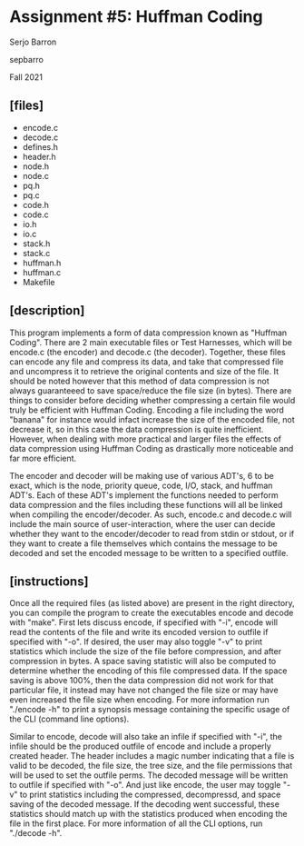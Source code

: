 # Assignment #5: Huffman Coding
Serjo Barron

sepbarro

Fall 2021

## [files]
 - encode.c
 - decode.c
 - defines.h
 - header.h
 - node.h
 - node.c
 - pq.h
 - pq.c
 - code.h
 - code.c
 - io.h
 - io.c
 - stack.h
 - stack.c
 - huffman.h
 - huffman.c
 - Makefile

## [description]
This program implements a form of data compression known as "Huffman Coding". There are 2 main executable files or Test Harnesses, which will be encode.c (the encoder) and decode.c (the decoder). Together, these files can encode any file and compress its data, and take that compressed file and uncompress it to retrieve the original contents and size of the file. It should be noted however that this method of data compression is not always guaranteeed to save space/reduce the file size (in bytes). There are things to consider before deciding whether compressing a certain file would truly be efficient with Huffman Coding. Encoding a file including the word "banana" for instance would infact increase the size of the encoded file, not decrease it, so in this case the data compression is quite inefficient. However, when dealing with more practical and larger files the effects of data compression using Huffman Coding as drastically more noticeable and far more efficient.

The encoder and decoder will be making use of various ADT's, 6 to be exact, which is the node, priority queue, code, I/O, stack, and huffman ADT's. Each of these ADT's implement the functions needed to perform data compression and the files including these functions will all be linked when compiling the encoder/decoder. As such, encode.c and decode.c will include the main source of user-interaction, where the user can decide whether they want to the encoder/decoder to read from stdin or stdout, or if they want to create a file themselves which contains the message to be decoded and set the encoded message to be written to a specified outfile.

## [instructions]
Once all the required files (as listed above) are present in the right directory, you can compile the program to create the executables encode and decode with "make". First lets discuss encode, if specified with "-i", encode will read the contents of the file and write its encoded version to outfile if specified with "-o". If desired, the user may also toggle "-v" to print statistics which include the size of the file before compression, and after compression in bytes. A space saving statistic will also be computed to determine whether the encoding of this file compressed data. If the space saving is above 100%, then the data compression did not work for that particular file, it instead may have not changed the file size or may have even increased the file size when encoding. For more information run "./encode -h" to print a synopsis message containing the specific usage of the CLI (command line options).

Similar to encode, decode will also take an infile if specified with "-i", the infile should be the produced outfile of encode and include a properly created header. The header includes a magic number indicating that a file is valid to be decoded, the file size, the tree size, and the file permissions that will be used to set the outfile perms. The decoded message will be written to outfile if specified with "-o". And just like encode, the user may toggle "-v" to print statistics including the compressed, decompressd, and space saving of the decoded message. If the decoding went successful, these statistics should match up with the statistics produced when encoding the file in the first place. For more information of all the CLI options, run "./decode -h".
